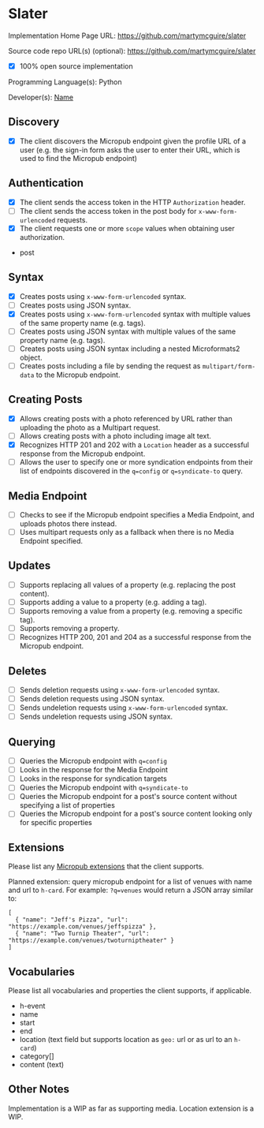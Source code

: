 # Slater

Implementation Home Page URL: https://github.com/martymcguire/slater

Source code repo URL(s) (optional): https://github.com/martymcguire/slater
* [x] 100% open source implementation

Programming Language(s): Python

Developer(s): [Name](https://martymcgui.re)

## Discovery
* [x] The client discovers the Micropub endpoint given the profile URL of a user (e.g. the sign-in form asks the user to enter their URL, which is used to find the Micropub endpoint)

## Authentication
* [x] The client sends the access token in the HTTP `Authorization` header.
* [ ] The client sends the access token in the post body for `x-www-form-urlencoded` requests.
* [x] The client requests one or more `scope` values when obtaining user authorization.
 * post

## Syntax
* [x] Creates posts using `x-www-form-urlencoded` syntax.
* [ ] Creates posts using JSON syntax.
* [x] Creates posts using `x-www-form-urlencoded` syntax with multiple values of the same property name (e.g. tags).
* [ ] Creates posts using JSON syntax with multiple values of the same property name (e.g. tags).
* [ ] Creates posts using JSON syntax including a nested Microformats2 object.
* [ ] Creates posts including a file by sending the request as `multipart/form-data` to the Micropub endpoint.

## Creating Posts
* [x] Allows creating posts with a photo referenced by URL rather than uploading the photo as a Multipart request.
* [ ] Allows creating posts with a photo including image alt text.
* [x] Recognizes HTTP 201 and 202 with a `Location` header as a successful response from the Micropub endpoint.
* [ ] Allows the user to specify one or more syndication endpoints from their list of endpoints discovered in the `q=config` or `q=syndicate-to` query.

## Media Endpoint
* [ ] Checks to see if the Micropub endpoint specifies a Media Endpoint, and uploads photos there instead.
* [ ] Uses multipart requests only as a fallback when there is no Media Endpoint specified.

## Updates
* [ ] Supports replacing all values of a property (e.g. replacing the post content).
* [ ] Supports adding a value to a property (e.g. adding a tag).
* [ ] Supports removing a value from a property (e.g. removing a specific tag).
* [ ] Supports removing a property.
* [ ] Recognizes HTTP 200, 201 and 204 as a successful response from the Micropub endpoint.

## Deletes
* [ ] Sends deletion requests using `x-www-form-urlencoded` syntax.
* [ ] Sends deletion requests using JSON syntax.
* [ ] Sends undeletion requests using `x-www-form-urlencoded` syntax.
* [ ] Sends undeletion requests using JSON syntax.

## Querying
* [ ] Queries the Micropub endpoint with `q=config`
 * [ ] Looks in the response for the Media Endpoint
 * [ ] Looks in the response for syndication targets
* [ ] Queries the Micropub endpoint with `q=syndicate-to`
* [ ] Queries the Micropub endpoint for a post's source content without specifying a list of properties
* [ ] Queries the Micropub endpoint for a post's source content looking only for specific properties

## Extensions

Please list any [Micropub extensions](https://indieweb.org/Micropub-extensions) that the client supports.

Planned extension: query micropub endpoint for a list of venues with name and url to `h-card`. For example: `?q=venues` would return a JSON array similar to:

    [
      { "name": "Jeff's Pizza", "url": "https://example.com/venues/jeffspizza" },
      { "name": "Two Turnip Theater", "url": "https://example.com/venues/twoturniptheater" }
    ]

## Vocabularies

Please list all vocabularies and properties the client supports, if applicable.

* h-event
 * name
 * start
 * end
 * location (text field but supports location as `geo:` url or as url to an `h-card`)
 * category[]
 * content (text)

## Other Notes

Implementation is a WIP as far as supporting media. Location extension is a WIP.
